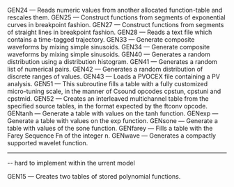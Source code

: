 GEN24 — Reads numeric values from another allocated function-table and rescales them.
GEN25 — Construct functions from segments of exponential curves in breakpoint fashion.
GEN27 — Construct functions from segments of straight lines in breakpoint fashion.
GEN28 — Reads a text file which contains a time-tagged trajectory.
GEN33 — Generate composite waveforms by mixing simple sinusoids.
GEN34 — Generate composite waveforms by mixing simple sinusoids.
GEN40 — Generates a random distribution using a distribution histogram.
GEN41 — Generates a random list of numerical pairs.
GEN42 — Generates a random distribution of discrete ranges of values.
GEN43 — Loads a PVOCEX file containing a PV analysis.
GEN51 — This subroutine fills a table with a fully customized micro-tuning scale, in the manner of Csound opcodes cpstun, cpstuni and cpstmid.
GEN52 — Creates an interleaved multichannel table from the specified source tables, in the format expected by the ftconv opcode.
GENtanh — Generate a table with values on the tanh function.
GENexp — Generate a table with values on the exp function.
GENsone — Generate a table with values of the sone function.
GENfarey — Fills a table with the Farey Sequence Fn of the integer n.
GENwave — Generates a compactly supported wavelet function.

----------------------
-- hard to implement within the urrent model

GEN15 — Creates two tables of stored polynomial functions.